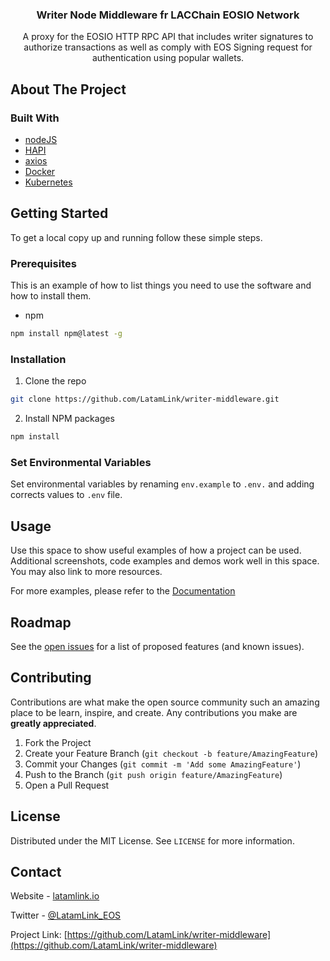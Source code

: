 <h3 align="center">Writer Node Middleware fr LACChain EOSIO Network</h3>

<p align="center">
A proxy for the EOSIO HTTP RPC API that includes writer signatures to authorize transactions as well as comply with EOS Signing request for authentication using popular wallets.
</p>

<!-- ABOUT THE PROJECT -->
## About The Project


### Built With

* [nodeJS]()
* [HAPI]()
* [axios]()
* [Docker]()
* [Kubernetes]()

<!-- GETTING STARTED -->
## Getting Started

To get a local copy up and running follow these simple steps.

### Prerequisites

This is an example of how to list things you need to use the software and how to install them.
* npm
```sh
npm install npm@latest -g
```

### Installation

1. Clone the repo
```sh
git clone https://github.com/LatamLink/writer-middleware.git
```
2. Install NPM packages
```sh
npm install
```

### Set Environmental Variables

Set environmental variables by renaming `env.example` to `.env.` and adding corrects values to `.env` file.

<!-- USAGE EXAMPLES -->
## Usage

Use this space to show useful examples of how a project can be used. Additional screenshots, code examples and demos work well in this space. You may also link to more resources.

For more examples, please refer to the [Documentation](https://latamlink.io/docs/eosio)

<!-- ROADMAP -->
## Roadmap

See the [open issues](https://github.com/LatamLink/writer-middleware/issues) for a list of proposed features (and known issues).

<!-- CONTRIBUTING -->
## Contributing

Contributions are what make the open source community such an amazing place to be learn, inspire, and create. Any contributions you make are **greatly appreciated**.

1. Fork the Project
2. Create your Feature Branch (`git checkout -b feature/AmazingFeature`)
3. Commit your Changes (`git commit -m 'Add some AmazingFeature'`)
4. Push to the Branch (`git push origin feature/AmazingFeature`)
5. Open a Pull Request

<!-- LICENSE -->
## License

Distributed under the MIT License. See `LICENSE` for more information.

<!-- CONTACT -->
## Contact

Website - [latamlink.io](https://latamlink.io)

Twitter - [@LatamLink_EOS](https://twitter.com/LatamLink_EOS)

Project Link: [https://github.com/LatamLink/writer-middleware](https://github.com/LatamLink/writer-middleware)

